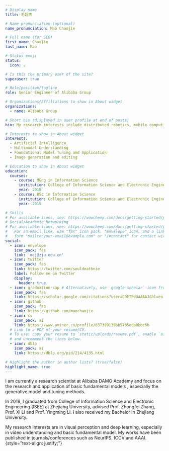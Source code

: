 ```yaml
---
# Display name
title: 毛超杰

# Name pronunciation (optional)
name_pronunciation: Mao Chaojie

# Full name (for SEO)
first_name: Chaojie
last_name: Mao

# Status emoji
status:
  icon: ☕️

# Is this the primary user of the site?
superuser: true

# Role/position/tagline
role: Senior Engineer of Alibaba Group

# Organizations/Affiliations to show in About widget
organizations:
  - name: Alibaba Group

# Short bio (displayed in user profile at end of posts)
bio: My research interests include distributed robotics, mobile computing and programmable matter.

# Interests to show in About widget
interests:
  - Artificial Intelligence
  - Multimodal Understanding
  - Foundational Model Tuning and Application
  - Image generation and editing

# Education to show in About widget
education:
  courses:
    - course: MEng in Information Science 
      institution: College of Information Science and Electronic Engineering (ISEE) at Zhejiang University
      year: 2018
    - course: BSc in Information Science
      institution: College of Information Science and Electronic Engineering (ISEE) at Zhejiang University
      year: 2015

# Skills
# For available icons, see: https://wowchemy.com/docs/getting-started/page-builder/#icons
# Social/Academic Networking
# For available icons, see: https://wowchemy.com/docs/getting-started/page-builder/#icons
#   For an email link, use "fas" icon pack, "envelope" icon, and a link in the
#   form "mailto:your-email@example.com" or "/#contact" for contact widget.
social:
  - icon: envelope
    icon_pack: fas
    link: 'mcj@zju.edu.cn'
  - icon: twitter
    icon_pack: fab
    link: https://twitter.com/souldeathnie
    label: Follow me on Twitter
    display:
      header: true
  - icon: graduation-cap # Alternatively, use `google-scholar` icon from `ai` icon pack
    icon_pack: fas
    link: https://scholar.google.com/citations?user=C9ETPdUAAAAJ&hl=en
  - icon: github
    icon_pack: fab
    link: https://github.com/maochaojie
  - icon: cv
    icon_pack: ai
    link: https://www.aminer.cn/profile/637399139bb5705eda8bbc6b
  # Link to a PDF of your resume/CV.
  # To use: copy your resume to `static/uploads/resume.pdf`, enable `ai` icons in `params.yaml`,
  # and uncomment the lines below.
  - icon: dblp
    icon_pack: ai
    link: https://dblp.org/pid/214/4135.html

# Highlight the author in author lists? (true/false)
highlight_name: true
---
```

I am currently a research scientist at Alibaba DAMO Academy and focus on the research and application of basic fundamental models , especially the generative model and tuning methods.  

In 2018, I graduated from College of Information Science and Electronic Engineering (ISEE) at Zhejiang University, advised Prof. Zhongfei Zhang, Prof. Xi Li and Prof. Yingming Li. I also received my Bachelor in Zhejiang University.

My research interests are in visual perception and deep learning,  especially in video understanding and basic fundamental model. My works have been published in journals/conferences such as  NeurIPS, ICCV and AAAI.
{style="text-align: justify;"}
